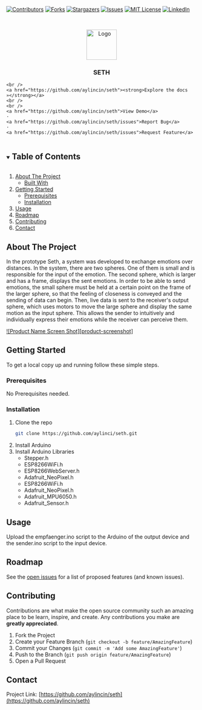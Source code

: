 <!--
*** Thanks for checking out the Best-README-Template. If you have a suggestion
*** that would make this better, please fork the repo and create a pull request
*** or simply open an issue with the tag "enhancement".
*** Thanks again! Now go create something AMAZING! :D
***
***
***
*** To avoid retyping too much info. Do a search and replace for the following:
*** github_username, repo_name, twitter_handle, email, project_title, project_description
-->



<!-- PROJECT SHIELDS -->
<!--
*** I'm using markdown "reference style" links for readability.
*** Reference links are enclosed in brackets [ ] instead of parentheses ( ).
*** See the bottom of this document for the declaration of the reference variables
*** for contributors-url, forks-url, etc. This is an optional, concise syntax you may use.
*** https://www.markdownguide.org/basic-syntax/#reference-style-links
-->
[![Contributors][contributors-shield]][contributors-url]
[![Forks][forks-shield]][forks-url]
[![Stargazers][stars-shield]][stars-url]
[![Issues][issues-shield]][issues-url]
[![MIT License][license-shield]][license-url]
[![LinkedIn][linkedin-shield]][linkedin-url]



<!-- PROJECT LOGO -->
<br />
<p align="center">
  <a href="https://github.com/aylincin/seth">
    <img src="images/logo.png" alt="Logo" width="80" height="80">
  </a>

  <h3 align="center">SETH</h3>

  <p align="center">
    
    

    <br />
    <a href="https://github.com/aylincin/seth"><strong>Explore the docs »</strong></a>
    <br />
    <br />
    <a href="https://github.com/aylincin/seth">View Demo</a>
    ·
    <a href="https://github.com/aylincin/seth/issues">Report Bug</a>
    ·
    <a href="https://github.com/aylincin/seth/issues">Request Feature</a>
  </p>
</p>



<!-- TABLE OF CONTENTS -->
<details open="open">
  <summary><h2 style="display: inline-block">Table of Contents</h2></summary>
  <ol>
    <li>
      <a href="#about-the-project">About The Project</a>
      <ul>
        <li><a href="#built-with">Built With</a></li>
      </ul>
    </li>
    <li>
      <a href="#getting-started">Getting Started</a>
      <ul>
        <li><a href="#prerequisites">Prerequisites</a></li>
        <li><a href="#installation">Installation</a></li>
      </ul>
    </li>
    <li><a href="#usage">Usage</a></li>
    <li><a href="#roadmap">Roadmap</a></li>
    <li><a href="#contributing">Contributing</a></li>
    <!-- <li><a href="#license">License</a></li> -->
    <li><a href="#contact">Contact</a></li>
    <!-- <li><a href="#acknowledgements">Acknowledgements</a></li> -->
  </ol>
</details>



<!-- ABOUT THE PROJECT -->
## About The Project

In the prototype Seth, a system was developed to exchange emotions over distances. In the system, there are two spheres. One of them is small and is responsible for the input of the emotion. The second sphere, which is larger and has a frame, displays the sent emotions. In order to be able to send emotions, the small sphere must be held at a certain point on the frame of the larger sphere, so that the feeling of closeness is conveyed and the sending of data can begin. Then, live data is sent to the receiver's output sphere, which uses motors to move the large sphere and display the same motion as the input sphere. This allows the sender to intuitively and individually express their emotions while the receiver can perceive them.

[![Product Name Screen Shot][product-screenshot]](https://example.com)

<!-- Here's a blank template to get started:
**To avoid retyping too much info. Do a search and replace with your text editor for the following:**
`github_username`, `repo_name`, `twitter_handle`, `email`, `project_title`, `project_description` -->


<!-- ### Built With

* []()
* []()
* []() -->



<!-- GETTING STARTED -->
## Getting Started

To get a local copy up and running follow these simple steps.

### Prerequisites

No Prerequisites needed.

### Installation

1. Clone the repo
   ```sh
   git clone https://github.com/aylinci/seth.git
   ```
2. Install Arduino
3. Install Arduino Libraries
   * Stepper.h
   * ESP8266WiFi.h
   * ESP8266WebServer.h
   * Adafruit_NeoPixel.h
   * ESP8266WiFi.h
   * Adafruit_NeoPixel.h
   * Adafruit_MPU6050.h
   * Adafruit_Sensor.h


<!-- USAGE EXAMPLES -->
## Usage

Upload the empfaenger.ino script to the Arduino of the output device and the sender.ino script to the input device.



<!-- ROADMAP -->
## Roadmap

See the [open issues](https://github.com/aylinci/seth/issues) for a list of proposed features (and known issues).



<!-- CONTRIBUTING -->
## Contributing

Contributions are what make the open source community such an amazing place to be learn, inspire, and create. Any contributions you make are **greatly appreciated**.

1. Fork the Project
2. Create your Feature Branch (`git checkout -b feature/AmazingFeature`)
3. Commit your Changes (`git commit -m 'Add some AmazingFeature'`)
4. Push to the Branch (`git push origin feature/AmazingFeature`)
5. Open a Pull Request



<!-- LICENSE -->
<!-- ## License

Distributed under the MIT License. See `LICENSE` for more information. -->



<!-- CONTACT -->
## Contact

<!-- Your Name - [@twitter_handle](https://twitter.com/twitter_handle) - email -->

Project Link: [https://github.com/aylincin/seth](https://github.com/aylincin/seth)



<!-- ACKNOWLEDGEMENTS -->
<!-- ## Acknowledgements

* []()
* []()
* []() -->





<!-- MARKDOWN LINKS & IMAGES -->
<!-- https://www.markdownguide.org/basic-syntax/#reference-style-links -->
[contributors-shield]: https://img.shields.io/github/contributors/aylincin/repo.svg?style=for-the-badge
[contributors-url]: https://github.com/aylincin/repo/graphs/contributors
[forks-shield]: https://img.shields.io/github/forks/aylincin/repo.svg?style=for-the-badge
[forks-url]: https://github.com/aylincin/repo/network/members
[stars-shield]: https://img.shields.io/github/stars/aylincin/repo.svg?style=for-the-badge
[stars-url]: https://github.com/aylincin/repo/stargazers
[issues-shield]: https://img.shields.io/github/issues/aylincin/repo.svg?style=for-the-badge
[issues-url]: https://github.com/aylincin/repo/issues
[license-shield]: https://img.shields.io/github/license/aylincin/repo.svg?style=for-the-badge
[license-url]: https://github.com/aylincin/repo/blob/master/LICENSE.txt
[linkedin-shield]: https://img.shields.io/badge/-LinkedIn-black.svg?style=for-the-badge&logo=linkedin&colorB=555
[linkedin-url]: https://linkedin.com/in/aylincin
